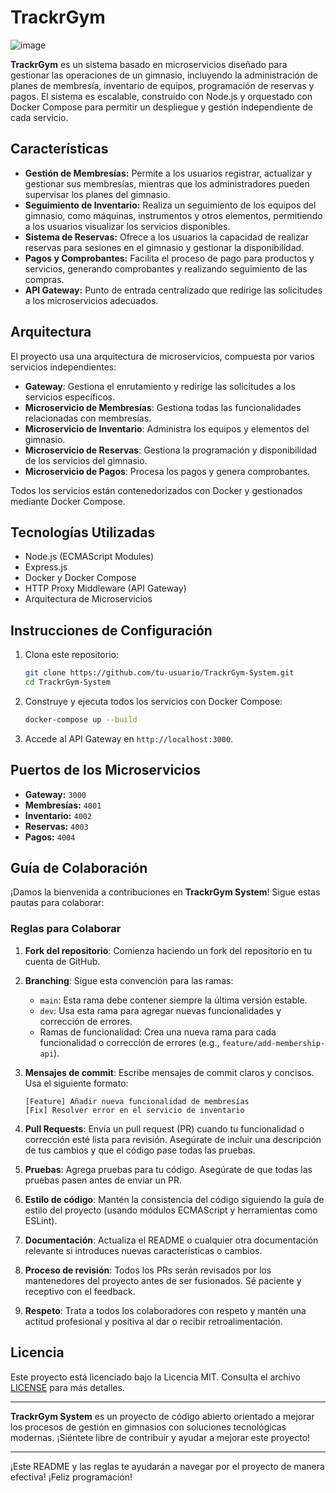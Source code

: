 
# TrackrGym

![image](https://github.com/user-attachments/assets/399be52c-1d94-43a1-96d9-7de545711088)

**TrackrGym** es un sistema basado en microservicios diseñado para gestionar las operaciones de un gimnasio, incluyendo la administración de planes de membresía, inventario de equipos, programación de reservas y pagos. El sistema es escalable, construido con Node.js y orquestado con Docker Compose para permitir un despliegue y gestión independiente de cada servicio.

## **Características**

- **Gestión de Membresías:** Permite a los usuarios registrar, actualizar y gestionar sus membresías, mientras que los administradores pueden supervisar los planes del gimnasio.
- **Seguimiento de Inventario:** Realiza un seguimiento de los equipos del gimnasio, como máquinas, instrumentos y otros elementos, permitiendo a los usuarios visualizar los servicios disponibles.
- **Sistema de Reservas:** Ofrece a los usuarios la capacidad de realizar reservas para sesiones en el gimnasio y gestionar la disponibilidad.
- **Pagos y Comprobantes:** Facilita el proceso de pago para productos y servicios, generando comprobantes y realizando seguimiento de las compras.
- **API Gateway:** Punto de entrada centralizado que redirige las solicitudes a los microservicios adecuados.

## **Arquitectura**

El proyecto usa una arquitectura de microservicios, compuesta por varios servicios independientes:
- **Gateway**: Gestiona el enrutamiento y redirige las solicitudes a los servicios específicos.
- **Microservicio de Membresías**: Gestiona todas las funcionalidades relacionadas con membresías.
- **Microservicio de Inventario**: Administra los equipos y elementos del gimnasio.
- **Microservicio de Reservas**: Gestiona la programación y disponibilidad de los servicios del gimnasio.
- **Microservicio de Pagos**: Procesa los pagos y genera comprobantes.

Todos los servicios están contenedorizados con Docker y gestionados mediante Docker Compose.

## **Tecnologías Utilizadas**

- Node.js (ECMAScript Modules)
- Express.js
- Docker y Docker Compose
- HTTP Proxy Middleware (API Gateway)
- Arquitectura de Microservicios

## **Instrucciones de Configuración**

1. Clona este repositorio:
   ```bash
   git clone https://github.com/tu-usuario/TrackrGym-System.git
   cd TrackrGym-System
   ```

2. Construye y ejecuta todos los servicios con Docker Compose:
   ```bash
   docker-compose up --build
   ```

3. Accede al API Gateway en `http://localhost:3000`.

## **Puertos de los Microservicios**

- **Gateway:** `3000`
- **Membresías:** `4001`
- **Inventario:** `4002`
- **Reservas:** `4003`
- **Pagos:** `4004`

## **Guía de Colaboración**

¡Damos la bienvenida a contribuciones en **TrackrGym System**! Sigue estas pautas para colaborar:

### **Reglas para Colaborar**

1. **Fork del repositorio**: Comienza haciendo un fork del repositorio en tu cuenta de GitHub.

2. **Branching**: Sigue esta convención para las ramas:
   - `main`: Esta rama debe contener siempre la última versión estable.
   - `dev`: Usa esta rama para agregar nuevas funcionalidades y corrección de errores.
   - Ramas de funcionalidad: Crea una nueva rama para cada funcionalidad o corrección de errores (e.g., `feature/add-membership-api`).

3. **Mensajes de commit**: Escribe mensajes de commit claros y concisos. Usa el siguiente formato:
   ```plaintext
   [Feature] Añadir nueva funcionalidad de membresías
   [Fix] Resolver error en el servicio de inventario
   ```

4. **Pull Requests**: Envía un pull request (PR) cuando tu funcionalidad o corrección esté lista para revisión. Asegúrate de incluir una descripción de tus cambios y que el código pase todas las pruebas.

5. **Pruebas**: Agrega pruebas para tu código. Asegúrate de que todas las pruebas pasen antes de enviar un PR.

6. **Estilo de código**: Mantén la consistencia del código siguiendo la guía de estilo del proyecto (usando módulos ECMAScript y herramientas como ESLint).

7. **Documentación**: Actualiza el README o cualquier otra documentación relevante si introduces nuevas características o cambios.

8. **Proceso de revisión**: Todos los PRs serán revisados por los mantenedores del proyecto antes de ser fusionados. Sé paciente y receptivo con el feedback.

9. **Respeto**: Trata a todos los colaboradores con respeto y mantén una actitud profesional y positiva al dar o recibir retroalimentación.

## **Licencia**

Este proyecto está licenciado bajo la Licencia MIT. Consulta el archivo [LICENSE](LICENSE) para más detalles.

---

**TrackrGym System** es un proyecto de código abierto orientado a mejorar los procesos de gestión en gimnasios con soluciones tecnológicas modernas. ¡Siéntete libre de contribuir y ayudar a mejorar este proyecto!

---

¡Este README y las reglas te ayudarán a navegar por el proyecto de manera efectiva! ¡Feliz programación!
